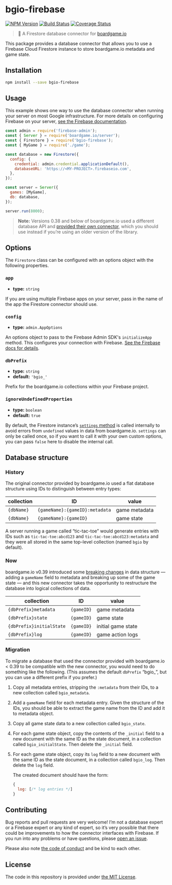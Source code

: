 # bgio-firebase

[![NPM Version](https://img.shields.io/npm/v/bgio-firebase?logo=firebase)](https://www.npmjs.com/package/bgio-firebase)
[![Build Status](https://travis-ci.com/delucis/bgio-firebase.svg?branch=latest)](https://travis-ci.com/delucis/bgio-firebase)
[![Coverage Status](https://coveralls.io/repos/github/delucis/bgio-firebase/badge.svg?branch=latest)](https://coveralls.io/github/delucis/bgio-firebase?branch=latest)

>  🔌 A Firestore database connector for [boardgame.io][bgio]

This package provides a database connector that allows you to use a Firebase Cloud Firestore instance to store boardgame.io metadata and game state.


## Installation

```sh
npm install --save bgio-firebase
```


## Usage

This example shows one way to use the database connector when running your server on most Google infrastructure. For more details on configuring Firebase on your server, [see the Firebase documentation][fbsetup].

```js
const admin = require('firebase-admin');
const { Server } = require('boardgame.io/server');
const { Firestore } = require('bgio-firebase');
const { MyGame } = require('./game');

const database = new Firestore({
  config: {
    credential: admin.credential.applicationDefault(),
    databaseURL: 'https://<MY-PROJECT>.firebaseio.com',
  },
});

const server = Server({
  games: [MyGame],
  db: database,
});

server.run(8000);
```

> **Note:** Versions 0.38 and below of boardgame.io used a different database API and [provided their own connector][old-connector], which you should use instead if you’re using an older version of the library.


## Options

The `Firestore` class can be configured with an options object with the following properties.

### `app`

- **type:** `string`

If you are using multiple Firebase apps on your server, pass in the name of the app the Firestore connector should use.

### `config`

- **type:** `admin.AppOptions`

An options object to pass to the Firebase Admin SDK's `initializeApp` method. This configures your connection with Firebase. [See the Firebase docs for details][appopts].

### `dbPrefix`

- **type:** `string`
- **default:** `'bgio_'`

Prefix for the boardgame.io collections within your Firebase project.

### `ignoreUndefinedProperties`

- **type:** `boolean`
- **default:** `true`

By default, the Firestore instance’s [`settings` method][settings] is called
internally to avoid errors from `undefined` values in data from boardgame.io.
`settings` can only be called once, so if you want to call it with your own
custom options, you can pass `false` here to disable the internal call.


## Database structure

### History

The original connector provided by boardgame.io used a flat database structure using IDs to distinguish between entry types:

collection | ID                             | value
-----------|--------------------------------|--------------
`{dbName}` | `{gameName}:{gameID}:metadata` | game metadata
`{dbName}` | `{gameName}:{gameID}`          | game state

A server running a game called “tic-tac-toe” would generate entries with IDs such as `tic-tac-toe:abcd123` and `tic-tac-toe:abcd123:metadata` and they were all stored in the same top-level collection (named `bgio` by default).

### Now

boardgame.io v0.39 introduced some [breaking changes][0.39cl] in data structure — adding a `gameName` field to metadata and breaking up some of the game state — and this new connector takes the opportunity to restructure the database into logical collections of data.

collection               | ID         | value
-------------------------|------------|-------------------
`{dbPrefix}metadata`     | `{gameID}` | game metadata
`{dbPrefix}state`        | `{gameID}` | game state
`{dbPrefix}initialState` | `{gameID}` | initial game state
`{dbPrefix}log`          | `{gameID}` | game action logs

### Migration

To migrate a database that used the connector provided with boardgame.io < 0.39 to be compatible with the new connector, you would need to do something like the following. (This assumes the default `dbPrefix` “bgio_”, but you can use a different prefix if you prefer.)

1. Copy all metadata entries, stripping the `:metadata` from their IDs, to a new collection called `bgio_metadata`.

2. Add a `gameName` field for each metadata entry. Given the structure of the IDs, you should be able to extract the game name from the ID and add it to metadata object.

3. Copy all game state data to a new collection called `bgio_state`.

4. For each game state object, copy the contents of the `_initial` field to a new document with the same ID as the state document, in a collection called `bgio_initialState`. Then delete the `_initial` field.

5. For each game state object, copy its `log` field to a new document with the same ID as the state document, in a collection called `bgio_log`. Then delete the `log` field.

    The created document should have the form:

    ```js
    {
      log: [/* log entries */]
    }
    ```


## Contributing

Bug reports and pull requests are very welcome! I’m not a database expert or a Firebase expert or any kind of expert, so it’s very possible that there could be improvements to how the connector interfaces with Firebase. If you run into any problems or have questions, please [open an issue][newissue].

Please also note [the code of conduct][COC] and be kind to each other.


## License

The code in this repository is provided under [the MIT License][license].


[bgio]: https://boardgame.io/
[old-connector]: https://github.com/nicolodavis/boardgame.io/blob/3a8e07d099dc1832830fce53e4b3907993fbddfc/docs/documentation/storage.md#firebase
[0.39cl]: https://github.com/nicolodavis/boardgame.io/blob/master/docs/documentation/CHANGELOG.md#v0390
[fbsetup]: https://firebase.google.com/docs/admin/setup#node.js
[appopts]: https://firebase.google.com/docs/reference/admin/node/admin.AppOptions
[settings]: https://googleapis.dev/nodejs/firestore/latest/Firestore.html#settings
[dbstruct]: #database-structure
[newissue]: https://github.com/delucis/bgio-firebase/issues/new/choose
[COC]: CODE_OF_CONDUCT.md
[license]: LICENSE
